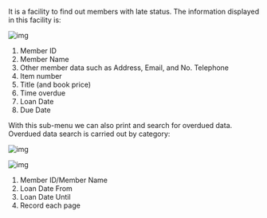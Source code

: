 It is a facility to find out members with late status. The information displayed in this facility is:

![img](https://lh3.googleusercontent.com/4D-n1OyydsQBwJ8ypK-bhRfq8Q03-cWsO-6a1nwJXgCANbHJyHR7QhuqwTqG-c3dbdqVjY1Uc_8WcKxKEdYeAr7wKty9WKHAR5i2OsdIyGkDy8z9CqYI6UTT6cFzo23d7xYfh1CU)

1. Member ID
2. Member Name
3. Other member data such as Address, Email, and No. Telephone
4. Item number
5. Title (and book price)
6. Time overdue
7. Loan Date
8. Due Date

With this sub-menu we can also print and search for overdued data. Overdued data search is carried out by category:

![img](https://lh6.googleusercontent.com/Nhwvqx1prPTSxPEwt6KplRVkykw346mBnf5yqeT09kEG5Poe8rxCJPR5RskjS3v529wui9LYyPRVnP6_OipYYtYkUB7AeezphcLmzYj3IgPUHZPjn-fnTeAJKuo1rZNVUjAny8b-)

![img](https://lh3.googleusercontent.com/T8W-xhKXhAn8s1nWJbYzVMDvwmmM5V69_L7sUUvjIuGswEDpPz78OplK-sle1phVFuDb2Fxev4B_qxeBKBDFUxL5h_cxDtjuMdoiG-JX2GB32-bV2V2-w-FKr17qEzjwX-T5VXn4)

1. Member ID/Member Name
2. Loan Date From
3. Loan Date Until
4. Record each page


